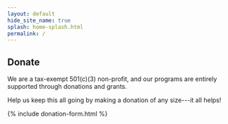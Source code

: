 ```yaml
---
layout: default
hide_site_name: true
splash: home-splash.html
permalink: /
---
```


<h2 id="donate">Donate</h2>
We are a tax-exempt 501(c)(3) non-profit, and our programs are entirely supported through donations and grants.

Help us keep this all going by making a donation of any size---it all helps!

{% include donation-form.html %}
